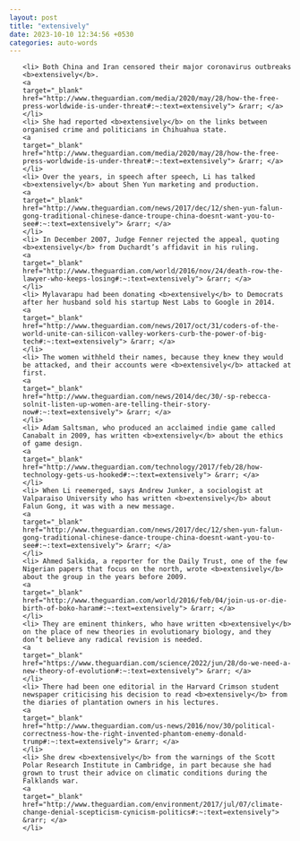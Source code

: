 ```yaml
---
layout: post
title: "extensively"
date: 2023-10-10 12:34:56 +0530
categories: auto-words
---
```

<ol>

    <li> Both China and Iran censored their major coronavirus outbreaks <b>extensively</b>.
    <a 
    target="_blank" 
    href="http://www.theguardian.com/media/2020/may/28/how-the-free-press-worldwide-is-under-threat#:~:text=extensively"> &rarr; </a>
    </li>
    <li> She had reported <b>extensively</b> on the links between organised crime and politicians in Chihuahua state.
    <a 
    target="_blank" 
    href="http://www.theguardian.com/media/2020/may/28/how-the-free-press-worldwide-is-under-threat#:~:text=extensively"> &rarr; </a>
    </li>
    <li> Over the years, in speech after speech, Li has talked <b>extensively</b> about Shen Yun marketing and production.
    <a 
    target="_blank" 
    href="http://www.theguardian.com/news/2017/dec/12/shen-yun-falun-gong-traditional-chinese-dance-troupe-china-doesnt-want-you-to-see#:~:text=extensively"> &rarr; </a>
    </li>
    <li> In December 2007, Judge Fenner rejected the appeal, quoting <b>extensively</b> from Duchardt’s affidavit in his ruling.
    <a 
    target="_blank" 
    href="http://www.theguardian.com/world/2016/nov/24/death-row-the-lawyer-who-keeps-losing#:~:text=extensively"> &rarr; </a>
    </li>
    <li> Mylavarapu had been donating <b>extensively</b> to Democrats after her husband sold his startup Nest Labs to Google in 2014.
    <a 
    target="_blank" 
    href="http://www.theguardian.com/news/2017/oct/31/coders-of-the-world-unite-can-silicon-valley-workers-curb-the-power-of-big-tech#:~:text=extensively"> &rarr; </a>
    </li>
    <li> The women withheld their names, because they knew they would be attacked, and their accounts were <b>extensively</b> attacked at first.
    <a 
    target="_blank" 
    href="http://www.theguardian.com/news/2014/dec/30/-sp-rebecca-solnit-listen-up-women-are-telling-their-story-now#:~:text=extensively"> &rarr; </a>
    </li>
    <li> Adam Saltsman, who produced an acclaimed indie game called Canabalt in 2009, has written <b>extensively</b> about the ethics of game design.
    <a 
    target="_blank" 
    href="http://www.theguardian.com/technology/2017/feb/28/how-technology-gets-us-hooked#:~:text=extensively"> &rarr; </a>
    </li>
    <li> When Li reemerged, says Andrew Junker, a sociologist at Valparaiso University who has written <b>extensively</b> about Falun Gong, it was with a new message.
    <a 
    target="_blank" 
    href="http://www.theguardian.com/news/2017/dec/12/shen-yun-falun-gong-traditional-chinese-dance-troupe-china-doesnt-want-you-to-see#:~:text=extensively"> &rarr; </a>
    </li>
    <li> Ahmed Salkida, a reporter for the Daily Trust, one of the few Nigerian papers that focus on the north, wrote <b>extensively</b> about the group in the years before 2009.
    <a 
    target="_blank" 
    href="http://www.theguardian.com/world/2016/feb/04/join-us-or-die-birth-of-boko-haram#:~:text=extensively"> &rarr; </a>
    </li>
    <li> They are eminent thinkers, who have written <b>extensively</b> on the place of new theories in evolutionary biology, and they don’t believe any radical revision is needed.
    <a 
    target="_blank" 
    href="https://www.theguardian.com/science/2022/jun/28/do-we-need-a-new-theory-of-evolution#:~:text=extensively"> &rarr; </a>
    </li>
    <li> There had been one editorial in the Harvard Crimson student newspaper criticising his decision to read <b>extensively</b> from the diaries of plantation owners in his lectures.
    <a 
    target="_blank" 
    href="http://www.theguardian.com/us-news/2016/nov/30/political-correctness-how-the-right-invented-phantom-enemy-donald-trump#:~:text=extensively"> &rarr; </a>
    </li>
    <li> She drew <b>extensively</b> from the warnings of the Scott Polar Research Institute in Cambridge, in part because she had grown to trust their advice on climatic conditions during the Falklands war.
    <a 
    target="_blank" 
    href="http://www.theguardian.com/environment/2017/jul/07/climate-change-denial-scepticism-cynicism-politics#:~:text=extensively"> &rarr; </a>
    </li>